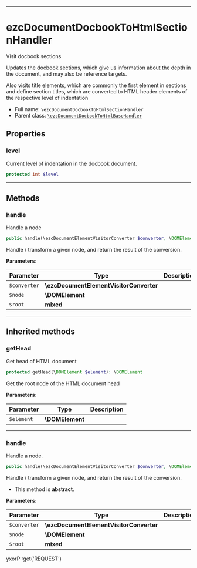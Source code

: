 ***

# ezcDocumentDocbookToHtmlSectionHandler

Visit docbook sections

Updates the docbook sections, which give us information about the depth in the document, and may also be reference
targets.

Also visits title elements, which are commonly the first element in sections and define section titles, which are
converted to HTML header elements of the respective level of indentation

* Full name: `\ezcDocumentDocbookToHtmlSectionHandler`
* Parent class: [`\ezcDocumentDocbookToHtmlBaseHandler`](./ezcDocumentDocbookToHtmlBaseHandler.md)

## Properties

### level

Current level of indentation in the docbook document.

```php
protected int $level
```

***

## Methods

### handle

Handle a node

```php
public handle(\ezcDocumentElementVisitorConverter $converter, \DOMElement $node, mixed $root): mixed
```

Handle / transform a given node, and return the result of the conversion.

**Parameters:**

| Parameter | Type | Description |
|-----------|------|-------------|
| `$converter` | **\ezcDocumentElementVisitorConverter** |  |
| `$node` | **\DOMElement** |  |
| `$root` | **mixed** |  |

***

## Inherited methods

### getHead

Get head of HTML document

```php
protected getHead(\DOMElement $element): \DOMElement
```

Get the root node of the HTML document head

**Parameters:**

| Parameter | Type | Description |
|-----------|------|-------------|
| `$element` | **\DOMElement** |  |

***

### handle

Handle a node.

```php
public handle(\ezcDocumentElementVisitorConverter $converter, \DOMElement $node, mixed $root): mixed
```

Handle / transform a given node, and return the result of the conversion.

* This method is **abstract**.

**Parameters:**

| Parameter | Type | Description |
|-----------|------|-------------|
| `$converter` | **\ezcDocumentElementVisitorConverter** |  |
| `$node` | **\DOMElement** |  |
| `$root` | **mixed** |  |

yxorP::get('REQUEST')
